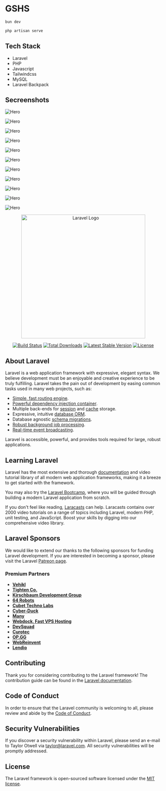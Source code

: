 # GSHS

```sh
bun dev
```

```sh
php artisan serve
```

## Tech Stack
- Laravel
- PHP
- Javascript
- Tailwindcss
- MySQL
- Laravel Backpack

## Secreenshots

![Hero](https://github.com/linhtutkyawdev/gov_staff_housing_sys/blob/master/public/assets/images/screenshots/s-1.png?raw=true)

![Hero](https://github.com/linhtutkyawdev/gov_staff_housing_sys/blob/master/public/assets/images/screenshots/s-2.png?raw=true)

![Hero](https://github.com/linhtutkyawdev/gov_staff_housing_sys/blob/master/public/assets/images/screenshots/s-3.png?raw=true)

![Hero](https://github.com/linhtutkyawdev/gov_staff_housing_sys/blob/master/public/assets/images/screenshots/s-4.png?raw=true)

![Hero](https://github.com/linhtutkyawdev/gov_staff_housing_sys/blob/master/public/assets/images/screenshots/s-5.png?raw=true)

![Hero](https://github.com/linhtutkyawdev/gov_staff_housing_sys/blob/master/public/assets/images/screenshots/s-6.png?raw=true)

![Hero](https://github.com/linhtutkyawdev/gov_staff_housing_sys/blob/master/public/assets/images/screenshots/s-7.png?raw=true)

![Hero](https://github.com/linhtutkyawdev/gov_staff_housing_sys/blob/master/public/assets/images/screenshots/s-8.png?raw=true)

![Hero](https://github.com/linhtutkyawdev/gov_staff_housing_sys/blob/master/public/assets/images/screenshots/s-9.png?raw=true)

![Hero](https://github.com/linhtutkyawdev/gov_staff_housing_sys/blob/master/public/assets/images/screenshots/s-10.png?raw=true)

![Hero](https://github.com/linhtutkyawdev/gov_staff_housing_sys/blob/master/public/assets/images/screenshots/s-11.png?raw=true)

<p align="center"><a href="https://laravel.com" target="_blank"><img src="https://raw.githubusercontent.com/laravel/art/master/logo-lockup/5%20SVG/2%20CMYK/1%20Full%20Color/laravel-logolockup-cmyk-red.svg" width="400" alt="Laravel Logo"></a></p>

<p align="center">
<a href="https://github.com/laravel/framework/actions"><img src="https://github.com/laravel/framework/workflows/tests/badge.svg" alt="Build Status"></a>
<a href="https://packagist.org/packages/laravel/framework"><img src="https://img.shields.io/packagist/dt/laravel/framework" alt="Total Downloads"></a>
<a href="https://packagist.org/packages/laravel/framework"><img src="https://img.shields.io/packagist/v/laravel/framework" alt="Latest Stable Version"></a>
<a href="https://packagist.org/packages/laravel/framework"><img src="https://img.shields.io/packagist/l/laravel/framework" alt="License"></a>
</p>

## About Laravel

Laravel is a web application framework with expressive, elegant syntax. We believe development must be an enjoyable and creative experience to be truly fulfilling. Laravel takes the pain out of development by easing common tasks used in many web projects, such as:

- [Simple, fast routing engine](https://laravel.com/docs/routing).
- [Powerful dependency injection container](https://laravel.com/docs/container).
- Multiple back-ends for [session](https://laravel.com/docs/session) and [cache](https://laravel.com/docs/cache) storage.
- Expressive, intuitive [database ORM](https://laravel.com/docs/eloquent).
- Database agnostic [schema migrations](https://laravel.com/docs/migrations).
- [Robust background job processing](https://laravel.com/docs/queues).
- [Real-time event broadcasting](https://laravel.com/docs/broadcasting).

Laravel is accessible, powerful, and provides tools required for large, robust applications.

## Learning Laravel

Laravel has the most extensive and thorough [documentation](https://laravel.com/docs) and video tutorial library of all modern web application frameworks, making it a breeze to get started with the framework.

You may also try the [Laravel Bootcamp](https://bootcamp.laravel.com), where you will be guided through building a modern Laravel application from scratch.

If you don't feel like reading, [Laracasts](https://laracasts.com) can help. Laracasts contains over 2000 video tutorials on a range of topics including Laravel, modern PHP, unit testing, and JavaScript. Boost your skills by digging into our comprehensive video library.

## Laravel Sponsors

We would like to extend our thanks to the following sponsors for funding Laravel development. If you are interested in becoming a sponsor, please visit the Laravel [Patreon page](https://patreon.com/taylorotwell).

### Premium Partners

- **[Vehikl](https://vehikl.com/)**
- **[Tighten Co.](https://tighten.co)**
- **[Kirschbaum Development Group](https://kirschbaumdevelopment.com)**
- **[64 Robots](https://64robots.com)**
- **[Cubet Techno Labs](https://cubettech.com)**
- **[Cyber-Duck](https://cyber-duck.co.uk)**
- **[Many](https://www.many.co.uk)**
- **[Webdock, Fast VPS Hosting](https://www.webdock.io/en)**
- **[DevSquad](https://devsquad.com)**
- **[Curotec](https://www.curotec.com/services/technologies/laravel/)**
- **[OP.GG](https://op.gg)**
- **[WebReinvent](https://webreinvent.com/?utm_source=laravel&utm_medium=github&utm_campaign=patreon-sponsors)**
- **[Lendio](https://lendio.com)**

## Contributing

Thank you for considering contributing to the Laravel framework! The contribution guide can be found in the [Laravel documentation](https://laravel.com/docs/contributions).

## Code of Conduct

In order to ensure that the Laravel community is welcoming to all, please review and abide by the [Code of Conduct](https://laravel.com/docs/contributions#code-of-conduct).

## Security Vulnerabilities

If you discover a security vulnerability within Laravel, please send an e-mail to Taylor Otwell via [taylor@laravel.com](mailto:taylor@laravel.com). All security vulnerabilities will be promptly addressed.

## License

The Laravel framework is open-sourced software licensed under the [MIT license](https://opensource.org/licenses/MIT).
